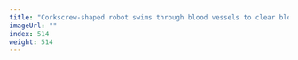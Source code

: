 ```yaml
---
title: "Corkscrew-shaped robot swims through blood vessels to clear blockages"
imageUrl: ""
index: 514
weight: 514
---
```

